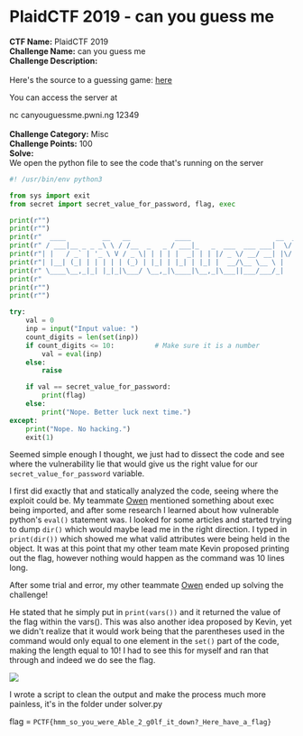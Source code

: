 # PlaidCTF 2019 - can you guess me<br>
**CTF Name:** PlaidCTF 2019 </br>
**Challenge Name:** can you guess me</br>
**Challenge Description:**</br></br>
Here's the source to a guessing game: [here](https://play.plaidctf.com/files/can-you-guess-me-53d1aa54ca7d7151fcd2c48ce36d1bdb.py)</br>

You can access the server at</br>

nc canyouguessme.pwni.ng 12349</br></br>
**Challenge Category:** Misc</br>
**Challenge Points:** 100</br>
**Solve:**</br>
We open the python file to see the code that's running on the server</br>
```python
#! /usr/bin/env python3

from sys import exit
from secret import secret_value_for_password, flag, exec

print(r"")
print(r"")
print(r"  ____         __   __           ____                     __  __       ")
print(r" / ___|__ _ _ _\ \ / /__  _   _ / ___|_   _  ___  ___ ___|  \/  | ___  ")
print(r"| |   / _` | '_ \ V / _ \| | | | |  _| | | |/ _ \/ __/ __| |\/| |/ _ \ ")
print(r"| |__| (_| | | | | | (_) | |_| | |_| | |_| |  __/\__ \__ \ |  | |  __/ ")
print(r" \____\__,_|_| |_|_|\___/ \__,_|\____|\__,_|\___||___/___/_|  |_|\___| ")
print(r"                                                                       ")
print(r"")
print(r"")

try:
    val = 0
    inp = input("Input value: ")
    count_digits = len(set(inp))
    if count_digits <= 10:          # Make sure it is a number
        val = eval(inp)
    else:
        raise

    if val == secret_value_for_password:
        print(flag)
    else:
        print("Nope. Better luck next time.")
except:
    print("Nope. No hacking.")
    exit(1)
```
Seemed simple enough I thought, we just had to dissect the code and see where the vulnerability lie that would give us the right value for our ```secret_value_for_password``` variable.

I first did exactly that and statically analyzed the code, seeing where the exploit could be. My teammate [Owen](https://github.com/owenflannagan) mentioned something about exec being imported, and after some research I learned about how vulnerable python's ```eval()``` statement was. 
I looked for some articles and started trying to dump ```dir()``` which would maybe lead me in the right direction. I typed in ```print(dir())``` which showed me what valid attributes were being held in the object. It was at this point that my other team mate Kevin proposed printing out the flag, however nothing would happen as the command was 10 lines long.</br>

After some trial and error, my other teammate [Owen](https://github.com/owenflannagan) ended up solving the challenge! </br>

He stated that he simply put in ```print(vars())``` and it returned the value of the flag within the vars(). This was also another idea proposed by Kevin, yet we didn't realize that it would work being that the parentheses used in the command would only equal to one element in the ```set()``` part of the code, making the length equal to 10! I had to see this for myself and ran that through and indeed we do see the flag.

![](WriteUps/PLAID2019/cygm.PNG)

I wrote a script to clean the output and make the process much more painless, it's in the folder under solver.py </br>

flag = ```PCTF{hmm_so_you_were_Able_2_g0lf_it_down?_Here_have_a_flag}```

